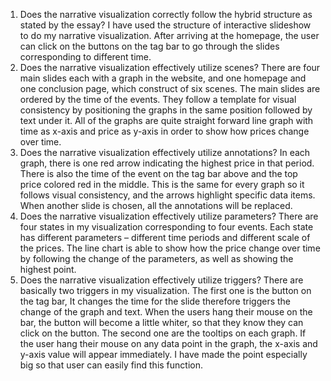 1.	Does the narrative visualization correctly follow the hybrid structure as stated by the essay?
I have used the structure of interactive slideshow to do my narrative visualization. After arriving at the homepage, the user can click on the buttons on the tag bar to go through the slides corresponding to different time.
2.	Does the narrative visualization effectively utilize scenes?
There are four main slides each with a graph in the website, and one homepage and one conclusion page, which construct of six scenes. The main slides are ordered by the time of the events. They follow a template for visual consistency by positioning the graphs in the same position followed by text under it. All of the graphs are quite straight forward line graph with time as x-axis and price as y-axis in order to show how prices change over time.
3.	Does the narrative visualization effectively utilize annotations?
In each graph, there is one red arrow indicating the highest price in that period. There is also the time of the event on the tag bar above and the top price colored red in the middle. This is the same for every graph so it follows visual consistency, and the arrows highlight specific data items. When another slide is chosen, all the annotations will be replaced.
4.	Does the narrative visualization effectively utilize parameters?
There are four states in my visualization corresponding to four events. Each state has different parameters – different time periods and different scale of the prices. The line chart is able to show how the price change over time by following the change of the parameters, as well as showing the highest point.
5.	Does the narrative visualization effectively utilize triggers?
There are basically two triggers in my visualization. The first one is the button on the tag bar,
It changes the time for the slide therefore triggers the change of the graph and text. When the users hang their mouse on the bar, the button will become a little whiter, so that they know they can click on the button. The second one are the tooltips on each graph. If the user hang their mouse on any data point in the graph, the x-axis and y-axis value will appear immediately. I have made the point especially big so that user can easily find this function.

